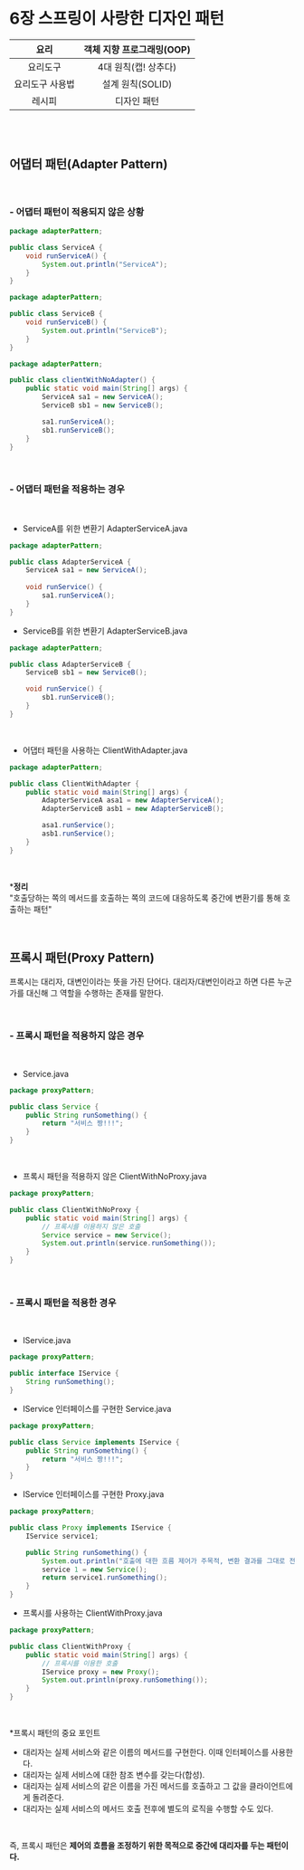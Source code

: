 # 6장 스프링이 사랑한 디자인 패턴

|요리|객체 지향 프로그래밍(OOP)|
|:--:|:--:|
|요리도구|4대 원칙(캡! 상추다)|
|요리도구 사용법|설계 원칙(SOLID)|
|레시피|디자인 패턴|

<br><br>

## 어댑터 패턴(Adapter Pattern)
<br>

### - 어댑터 패턴이 적용되지 않은 상황

```java
package adapterPattern;

public class ServiceA {
    void runServiceA() {
        System.out.println("ServiceA");
    }
}
```

```java
package adapterPattern;

public class ServiceB {
    void runServiceB() {
        System.out.println("ServiceB");
    }
}
```

```java
package adapterPattern;

public class clientWithNoAdapter() {
    public static void main(String[] args) {
        ServiceA sa1 = new ServiceA();
        ServiceB sb1 = new ServiceB();

        sa1.runServiceA();
        sb1.runServiceB();
    }
}

```

<br>

### - 어댑터 패턴을 적용하는 경우
<br>

- ServiceA를 위한 변환기 AdapterServiceA.java

```java
package adapterPattern;

public class AdapterServiceA {
    ServiceA sa1 = new ServiceA();
    
    void runService() {
        sa1.runServiceA();
    }
}

```
- ServiceB를 위한 변환기 AdapterServiceB.java

```java
package adapterPattern;

public class AdapterServiceB {
    ServiceB sb1 = new ServiceB();

    void runService() {
        sb1.runServiceB();
    }
}

```
<br>

- 어댑터 패턴을 사용하는 ClientWithAdapter.java
```java
package adapterPattern;

public class ClientWithAdapter {
    public static void main(String[] args) {
        AdapterServiceA asa1 = new AdapterServiceA();
        AdapterServiceB asb1 = new AdapterServiceB();

        asa1.runService();
        asb1.runService();
    }
}
```

<br>

***정리**
<br>
"호출당하는 쪽의 메서드를 호출하는 쪽의 코드에 대응하도록 중간에 변환기를 통해 호출하는 패턴"

<br>

## 프록시 패턴(Proxy Pattern)
프록시는 대리자, 대변인이라는 뜻을 가진 단어다. 대리자/대변인이라고 하면 다른 누군가를 대신해 그 역할을 수행하는 존재를 말한다.

<br>

### - 프록시 패턴을 적용하지 않은 경우

<br>

 - Service.java 

```java
package proxyPattern;

public class Service {
    public String runSomething() {
        return "서비스 짱!!!";
    }
}
```

<br>

- 프록시 패턴을 적용하지 않은 ClientWithNoProxy.java

```java
package proxyPattern;

public class ClientWithNoProxy {
    public static void main(String[] args) {
        // 프록시를 이용하지 않은 호출
        Service service = new Service();
        System.out.println(service.runSomething());
    }
}

```

<br>

### - 프록시 패턴을 적용한 경우

<br>

- IService.java
```java
package proxyPattern;

public interface IService {
    String runSomething();
}
```

- IService 인터페이스를 구현한 Service.java
```java
package proxyPattern;

public class Service implements IService {
    public String runSomething() {
        return "서비스 짱!!!";
    }
}
```
- IService 인터페이스를 구현한 Proxy.java
```java
package proxyPattern;

public class Proxy implements IService {
    IService service1;

    public String runSomething() {
        System.out.println("호출에 대한 흐름 제어가 주목적, 변환 결과를 그대로 전달");
        service 1 = new Service();
        return service1.runSomething();
    }
}

```
- 프록시를 사용하는 ClientWithProxy.java
```java
package proxyPattern;

public class ClientWithProxy {
    public static void main(String[] args) {
        // 프록시를 이용한 호출
        IService proxy = new Proxy();
        System.out.println(proxy.runSomething());
    }
}
```

<br>

*프록시 패턴의 중요 포인트
- 대리자는 실제 서비스와 같은 이름의 메서드를 구현한다. 이때 인터페이스를 사용한다.
- 대리자는 실제 서비스에 대한 참조 변수를 갖는다(합성).
- 대리자는 실제 서비스의 같은 이름을 가진 메서드를 호출하고 그 값을 클라이언트에게 돌려준다.
- 대리자는 실제 서비스의 메서드 호출 전후에 별도의 로직을 수행할 수도 있다.

<br>

즉, 프록시 패턴은 **제어의 흐름을 조정하기 위한 목적으로 중간에 대리자를 두는 패턴이다.**
